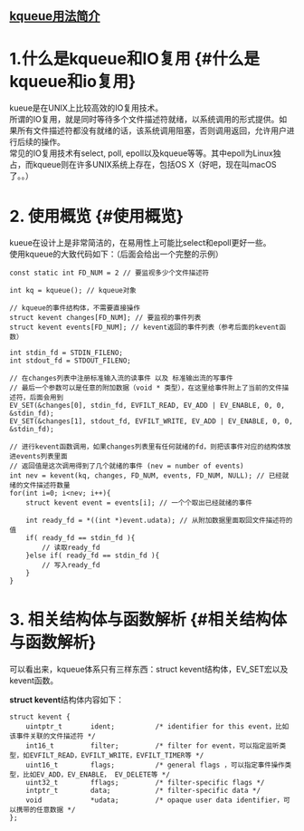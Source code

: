 ## [kqueue用法简介](#)

# 1.什么是kqueue和IO复用 {#什么是kqueue和io复用}

kueue是在UNIX上比较高效的IO复用技术。  
所谓的IO复用，就是同时等待多个文件描述符就绪，以系统调用的形式提供。如果所有文件描述符都没有就绪的话，该系统调用阻塞，否则调用返回，允许用户进行后续的操作。  
常见的IO复用技术有select, poll, epoll以及kqueue等等。其中epoll为Linux独占，而kqueue则在许多UNIX系统上存在，包括OS X（好吧，现在叫macOS了。。）

# 2. 使用概览 {#使用概览}

kueue在设计上是非常简洁的，在易用性上可能比select和epoll更好一些。  
使用kqueue的大致代码如下：（后面会给出一个完整的示例）

```
const static int FD_NUM = 2 // 要监视多少个文件描述符

int kq = kqueue(); // kqueue对象

// kqueue的事件结构体，不需要直接操作
struct kevent changes[FD_NUM]; // 要监视的事件列表
struct kevent events[FD_NUM]; // kevent返回的事件列表（参考后面的kevent函数）

int stdin_fd = STDIN_FILENO;
int stdout_fd = STDOUT_FILENO;

// 在changes列表中注册标准输入流的读事件 以及 标准输出流的写事件
// 最后一个参数可以是任意的附加数据（void * 类型），在这里给事件附上了当前的文件描述符，后面会用到
EV_SET(&changes[0], stdin_fd, EVFILT_READ, EV_ADD | EV_ENABLE, 0, 0, &stdin_fd); 
EV_SET(&changes[1], stdout_fd, EVFILT_WRITE, EV_ADD | EV_ENABLE, 0, 0, &stdin_fd);

// 进行kevent函数调用，如果changes列表里有任何就绪的fd，则把该事件对应的结构体放进events列表里面
// 返回值是这次调用得到了几个就绪的事件 (nev = number of events)
int nev = kevent(kq, changes, FD_NUM, events, FD_NUM, NULL); // 已经就绪的文件描述符数量
for(int i=0; i<nev; i++){
    struct kevent event = events[i]; // 一个个取出已经就绪的事件

    int ready_fd = *((int *)event.udata); // 从附加数据里面取回文件描述符的值
    if( ready_fd == stdin_fd ){
        // 读取ready_fd
    }else if( ready_fd == stdin_fd ){
        // 写入ready_fd
    }
}
```

# 3. 相关结构体与函数解析 {#相关结构体与函数解析}

可以看出来，kqueue体系只有三样东西：struct kevent结构体，EV\_SET宏以及kevent函数。

**struct kevent**结构体内容如下：

```
struct kevent {
    uintptr_t       ident;          /* identifier for this event，比如该事件关联的文件描述符 */
    int16_t         filter;         /* filter for event，可以指定监听类型，如EVFILT_READ，EVFILT_WRITE，EVFILT_TIMER等 */
    uint16_t        flags;          /* general flags ，可以指定事件操作类型，比如EV_ADD，EV_ENABLE， EV_DELETE等 */
    uint32_t        fflags;         /* filter-specific flags */
    intptr_t        data;           /* filter-specific data */
    void            *udata;         /* opaque user data identifier，可以携带的任意数据 */
};
```





